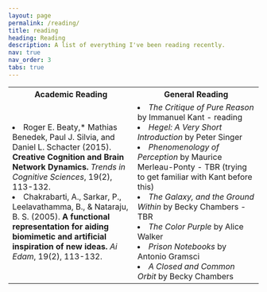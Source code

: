 ```yaml
---
layout: page
permalink: /reading/
title: reading
heading: Reading
description: A list of everything I've been reading recently.
nav: true
nav_order: 3
tabs: true
---
```


<table>
    <tr>
        <th width="50%">Academic Reading</th>
        <th width="50%">General Reading</th>
    <tr>
        <td text-align="top">    
            <li>Roger E. Beaty,* Mathias Benedek, Paul J. Silvia, and Daniel L. Schacter (2015). <b>Creative Cognition and Brain Network Dynamics.</b> <i>Trends in Cognitive Sciences</i>, 19(2), 113-132.
            <li>Chakrabarti, A., Sarkar, P., Leelavathamma, B., & Nataraju, B. S. (2005). <b>A functional representation for aiding biomimetic and artificial inspiration of new ideas.</b> <i>Ai Edam</i>, 19(2), 113-132.
        </td>
        <td text-align="top">
            <li><i>The Critique of Pure Reason</i> by Immanuel Kant - reading
            <li><i>Hegel: A Very Short Introduction</i> by Peter Singer
            <li><i>Phenomenology of Perception</i> by Maurice Merleau-Ponty - TBR (trying to get familiar with Kant before this)
            <li><i>The Galaxy, and the Ground Within</i> by Becky Chambers - TBR
            <li><i>The Color Purple</i> by Alice Walker
            <li><i>Prison Notebooks</i> by Antonio Gramsci
            <li><i>A Closed and Common Orbit</i> by Becky Chambers
        </td>
    </tr>
</table>        
